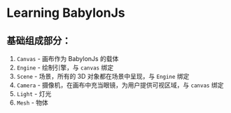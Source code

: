# Learning BabylonJs

## 基础组成部分：

1. `Canvas` - 画布作为 BabylonJs 的载体
2. `Engine` - 绘制引擎，与 `canvas` 绑定
3. `Scene` - 场景，所有的 3D 对象都在场景中呈现，与 `Engine` 绑定
4. `Camera` - 摄像机，在画布中充当眼镜，为用户提供可视区域，与 `canvas` 绑定
5. `Light` - 灯光
6. `Mesh` - 物体
